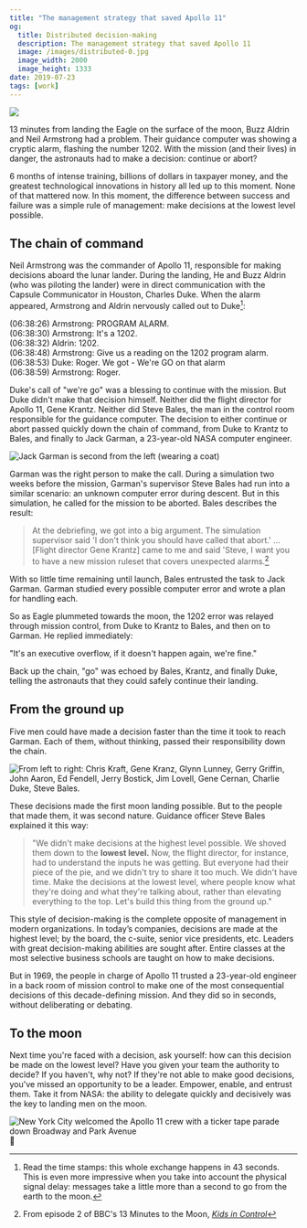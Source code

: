 ```yaml
---
title: "The management strategy that saved Apollo 11"
og:
  title: Distributed decision-making
  description: The management strategy that saved Apollo 11
  image: /images/distributed-0.jpg
  image_width: 2000 
  image_height: 1333
date: 2019-07-23
tags: [work]
---
```


![](/images/distributed-0.jpg)

13 minutes from landing the Eagle on the surface of the moon, Buzz Aldrin and Neil Armstrong had a problem. Their guidance computer was showing a cryptic alarm, flashing the number 1202. With the mission (and their lives) in danger, the astronauts had to make a decision: continue or abort?

6 months of intense training, billions of dollars in taxpayer money, and the greatest technological innovations in history all led up to this moment. None of that mattered now. In this moment, the difference between success and failure was a simple rule of management: make decisions at the lowest level possible.

## The chain of command

Neil Armstrong was the commander of Apollo 11, responsible for making decisions aboard the lunar lander. During the landing, He and Buzz Aldrin (who was piloting the lander) were in direct communication with the Capsule Communicator in Houston, Charles Duke. When the alarm appeared, Armstrong and Aldrin nervously called out to Duke[^1]:

<div class="t--family-mono">
<span class="t--size-s c--gray-500">(06:38:26)</span> Armstrong: PROGRAM ALARM.<br/>
<span class="t--size-s c--gray-500">(06:38:30)</span> Armstrong: It's a 1202.<br/>
<span class="t--size-s c--gray-500">(06:38:32)</span> Aldrin: 1202.<br/>
<span class="t--size-s c--gray-500">(06:38:48)</span> Armstrong: Give us a reading on the 1202 program alarm.<br/>
<span class="t--size-s c--gray-500">(06:38:53)</span> Duke: Roger. We got - We're GO on that alarm<br/>
<span class="t--size-s c--gray-500">(06:38:59)</span> Armstrong: Roger.<br/>
</div>

Duke's call of "we're go" was a blessing to continue with the mission. But Duke didn't make that decision himself. Neither did the flight director for Apollo 11, Gene Krantz. Neither did Steve Bales, the man in the control room responsible for the guidance computer. The decision to either continue or abort passed quickly down the chain of command, from Duke to Krantz to Bales, and finally to Jack Garman, a 23-year-old NASA computer engineer.

![Jack Garman is second from the left (wearing a coat)](/images/distributed-1.jpg)

Garman was the right person to make the call. During a simulation two weeks before the mission, Garman's supervisor Steve Bales had run into a similar scenario: an unknown computer error during descent. But in this simulation, he called for the mission to be aborted. Bales describes the result:

> At the debriefing, we got into a big argument. The simulation supervisor said 'I don't think you should have called that abort.' ... [Flight director Gene Krantz] came to me and said 'Steve, I want you to have a new mission ruleset that covers unexpected alarms.[^2]

With so little time remaining until launch, Bales entrusted the task to Jack Garman. Garman studied every possible computer error and wrote a plan for handling each.

So as Eagle plummeted towards the moon, the 1202 error was relayed through mission control, from Duke to Krantz to Bales, and then on to Garman. He replied immediately:

"It's an executive overflow, if it doesn't happen again, we're fine."

Back up the chain, "go" was echoed by Bales, Krantz, and finally Duke, telling the astronauts that they could safely continue their landing.

## From the ground up

Five men could have made a decision faster than the time it took to reach Garman. Each of them, without thinking, passed their responsibility down the chain.

![From left to right: Chris Kraft, **Gene Kranz**, Glynn Lunney, Gerry Griffin, John Aaron, Ed Fendell, Jerry Bostick, Jim Lovell, Gene Cernan, **Charlie Duke**, **Steve Bales**.](/images/distributed-3.jpg)

These decisions made the first moon landing possible. But to the people that made them, it was second nature. Guidance officer Steve Bales explained it this way:

> "We didn't make decisions at the highest level possible. We shoved them down to the **lowest level.** Now, the flight director, for instance, had to understand the inputs he was getting. But everyone had their piece of the pie, and we didn't try to share it too much. We didn't have time. Make the decisions at the lowest level, where people know what they're doing and what they're talking about, rather than elevating everything to the top. Let's build this thing from the ground up."

This style of decision-making is the complete opposite of management in modern organizations. In today’s companies, decisions are made at the highest level; by the board, the c-suite, senior vice presidents, etc. Leaders with great decision-making abilities are sought after. Entire classes at the most selective business schools are taught on how to make decisions.

But in 1969, the people in charge of Apollo 11 trusted a 23-year-old engineer in a back room of mission control to make one of the most consequential decisions of this decade-defining mission. And they did so in seconds, without deliberating or debating.

## To the moon

Next time you're faced with a decision, ask yourself: how can this decision be made on the lowest level? Have you given your team the authority to decide? If you haven't, why not? If they're not able to make good decisions, you've missed an opportunity to be a leader. Empower, enable, and entrust them. Take it from NASA: the ability to delegate quickly and decisively was the key to landing men on the moon.

![New York City welcomed the Apollo 11 crew with a ticker tape parade down Broadway and Park Avenue](/images/distributed-2.jpg)


[^1]: Read the time stamps: this whole exchange happens in 43 seconds. This is even more impressive when you take into account the physical signal delay: messages take a little more than a second to go from the earth to the moon.

[^2]: From episode 2 of BBC's 13 Minutes to the Moon, _[Kids in Control](https://www.bbc.co.uk/programmes/w3csz4dk)_